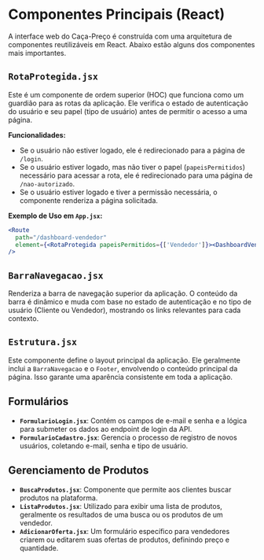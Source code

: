 # Componentes Principais (React)

A interface web do Caça-Preço é construída com uma arquitetura de componentes reutilizáveis em React. Abaixo estão alguns dos componentes mais importantes.

## `RotaProtegida.jsx`
Este é um componente de ordem superior (HOC) que funciona como um guardião para as rotas da aplicação. Ele verifica o estado de autenticação do usuário e seu papel (tipo de usuário) antes de permitir o acesso a uma página.

**Funcionalidades:**
- Se o usuário não estiver logado, ele é redirecionado para a página de `/login`.
- Se o usuário estiver logado, mas não tiver o papel (`papeisPermitidos`) necessário para acessar a rota, ele é redirecionado para uma página de `/nao-autorizado`.
- Se o usuário estiver logado e tiver a permissão necessária, o componente renderiza a página solicitada.

**Exemplo de Uso em `App.jsx`:**
```jsx
<Route 
  path="/dashboard-vendedor" 
  element={<RotaProtegida papeisPermitidos={['Vendedor']}><DashboardVendedor /></RotaProtegida>} 
/>
```

## `BarraNavegacao.jsx`
Renderiza a barra de navegação superior da aplicação. O conteúdo da barra é dinâmico e muda com base no estado de autenticação e no tipo de usuário (Cliente ou Vendedor), mostrando os links relevantes para cada contexto.

## `Estrutura.jsx`
Este componente define o layout principal da aplicação. Ele geralmente inclui a `BarraNavegacao` e o `Footer`, envolvendo o conteúdo principal da página. Isso garante uma aparência consistente em toda a aplicação.

## Formulários
- **`FormularioLogin.jsx`**: Contém os campos de e-mail e senha e a lógica para submeter os dados ao endpoint de login da API.
- **`FormularioCadastro.jsx`**: Gerencia o processo de registro de novos usuários, coletando e-mail, senha e tipo de usuário.

## Gerenciamento de Produtos
- **`BuscaProdutos.jsx`**: Componente que permite aos clientes buscar produtos na plataforma.
- **`ListaProdutos.jsx`**: Utilizado para exibir uma lista de produtos, geralmente os resultados de uma busca ou os produtos de um vendedor.
- **`AdicionarOferta.jsx`**: Um formulário específico para vendedores criarem ou editarem suas ofertas de produtos, definindo preço e quantidade.